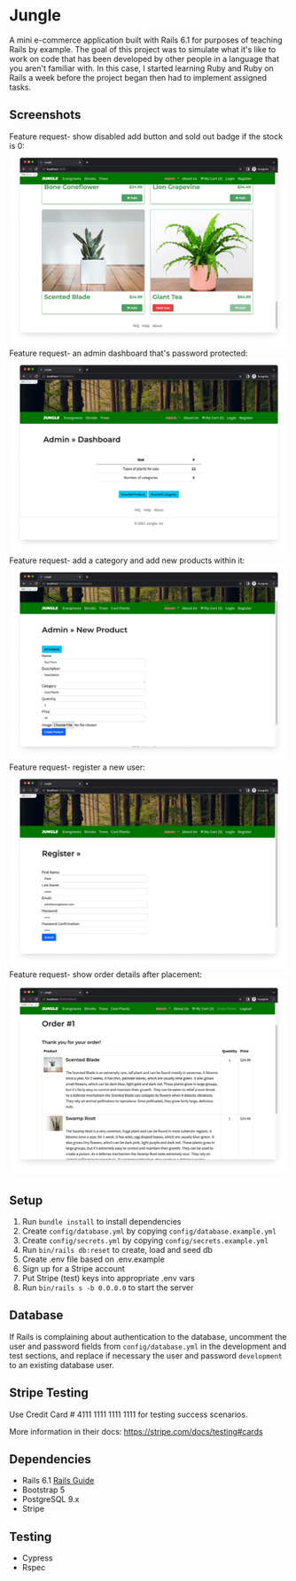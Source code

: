 # Jungle

A mini e-commerce application built with Rails 6.1 for purposes of teaching Rails by example. The goal of this project was to simulate what it's like to work on code that has been developed by other people in a language that you aren't familiar with. In this case, I started learning Ruby and Ruby on Rails a week before the project began then had to implement assigned tasks.

## Screenshots
Feature request- show disabled add button and sold out badge if the stock is 0:
![sold out badge](https://github.com/paige-clark/jungle/blob/master/docs/1.png?raw=true)
Feature request- an admin dashboard that's password protected:
![admin dashboard](https://github.com/paige-clark/jungle/blob/master/docs/2.png?raw=true)
Feature request- add a category and add new products within it:
![create a new product](https://github.com/paige-clark/jungle/blob/master/docs/3.png?raw=true)
Feature request- register a new user:
![register a new user](https://github.com/paige-clark/jungle/blob/master/docs/4.png?raw=true)
Feature request- show order details after placement:
![order placement](https://github.com/paige-clark/jungle/blob/master/docs/5.png?raw=true)

## Setup

1. Run `bundle install` to install dependencies
2. Create `config/database.yml` by copying `config/database.example.yml`
3. Create `config/secrets.yml` by copying `config/secrets.example.yml`
4. Run `bin/rails db:reset` to create, load and seed db
5. Create .env file based on .env.example
6. Sign up for a Stripe account
7. Put Stripe (test) keys into appropriate .env vars
8. Run `bin/rails s -b 0.0.0.0` to start the server

## Database

If Rails is complaining about authentication to the database, uncomment the user and password fields from `config/database.yml` in the development and test sections, and replace if necessary the user and password `development` to an existing database user.

## Stripe Testing

Use Credit Card # 4111 1111 1111 1111 for testing success scenarios.

More information in their docs: <https://stripe.com/docs/testing#cards>

## Dependencies

- Rails 6.1 [Rails Guide](http://guides.rubyonrails.org/v6.1/)
- Bootstrap 5
- PostgreSQL 9.x
- Stripe

## Testing
- Cypress
- Rspec